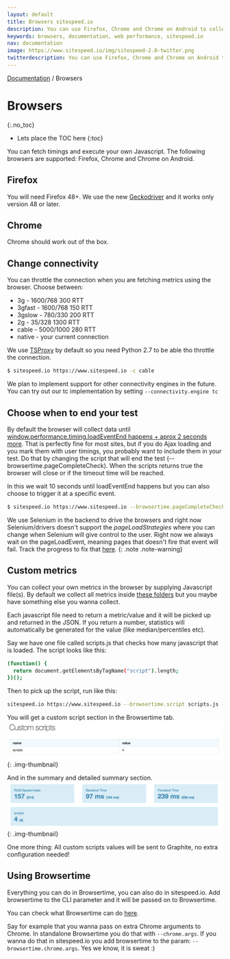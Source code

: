 ```yaml
---
layout: default
title: Browsers sitespeed.io
description: You can use Firefox, Chrome and Chrome on Android to collect metrics.
keywords: browsers, documentation, web performance, sitespeed.io
nav: documentation
image: https://www.sitespeed.io/img/sitespeed-2.0-twitter.png
twitterdescription: You can use Firefox, Chrome and Chrome on Android to collect metrics.
---
```

[Documentation](/documentation/sitespeed.io/) / Browsers

# Browsers
{:.no_toc}

* Lets place the TOC here
{:toc}

You can fetch timings and execute your own Javascript. The following browsers are supported: Firefox, Chrome and Chrome on Android.

## Firefox
You will need Firefox 48+. We use the new [Geckodriver](https://github.com/mozilla/geckodriver) and it works only version 48 or later.

## Chrome
Chrome should work out of the box.

## Change connectivity
You can throttle the connection when you are fetching metrics using the browser. Choose between:

* 3g - 1600/768 300 RTT
* 3gfast - 1600/768 150 RTT
* 3gslow - 780/330 200 RTT
* 2g - 35/328 1300 RTT
* cable - 5000/1000 280 RTT
* native - your current connection

We use [TSProxy](https://github.com/WPO-Foundation/tsproxy) by default so you need Python 2.7 to be able tho throttle the connection.

~~~bash
$ sitespeed.io https://www.sitespeed.io -c cable
~~~

We plan to implement support for other connectivity engines in the future. You can try out our tc implementation by setting <code>--connectivity.engine tc</code>

## Choose when to end your test
By default the browser will collect data until  [window.performance.timing.loadEventEnd happens + aprox 2 seconds more](https://github.com/sitespeedio/browsertime/blob/d68261e554470f7b9df28797502f5edac3ace2e3/lib/core/seleniumRunner.js#L15). That is perfectly fine for most sites, but if you do Ajax loading and you mark them with user timings, you probably want to include them in your test. Do that by changing the script that will end the test (--browsertime.pageCompleteCheck). When the scripts returns true the browser will close or if the timeout time will be reached.

In this we wait 10 seconds until loadEventEnd happens but you can also choose to trigger it at a specific event.

~~~bash
$ sitespeed.io https://www.sitespeed.io --browsertime.pageCompleteCheck 'return (function() {try { return (Date.now() - window.performance.timing.loadEventEnd) > 10000;} catch(e) {} return true;})()'
~~~

We use Selenium in the backend to drive the browsers and right now Selenium/drivers doesn't support the *pageLoadStrategies* where you can change when Selenium will give control to the user. Right now we always wait on the pageLoadEvent, meaning pages that doesn't fire that event will fail. Track the progress to fix that [here](https://github.com/sitespeedio/browsertime/issues/186).
{: .note .note-warning}

## Custom metrics

You can collect your own metrics in the browser by supplying Javascript file(s). By default we collect all metrics inside [these folders](https://github.com/sitespeedio/browsertime/tree/master/browserscripts) but you maybe have something else you wanna collect.

Each javascript file need to return a metric/value and it will be picked up and returned in the JSON. If you return a number, statistics will automatically be generated for the value (like median/percentiles etc).

Say we have one file called scripts.js that checks how many javascript that is loaded. The script looks like this:

~~~bash
(function() {
  return document.getElementsByTagName("script").length;
})();
~~~

Then to pick up the script, run like this:

~~~bash
sitespeed.io https://www.sitespeed.io --browsertime.script scripts.js -b firefox
~~~

You will get a custom script section in the Browsertime tab.
![Custom scripts individual page](customscripts.png)
{: .img-thumbnail}

And in the summary and detailed summary section.
![Summary page](summary.png)
{: .img-thumbnail}

One more thing: All custom scripts values will be sent to Graphite, no extra configuration needed!

## Using Browsertime
Everything you can do in Browsertime, you can also do in sitespeed.io. Add browsertime to the CLI parameter and it will be passed on to Browsertime.

You can check what Browsertime can do [here](https://github.com/sitespeedio/browsertime/blob/master/lib/support/cli.js).

Say for example that you wanna pass on extra Chrome arguments to Chrome. In standalone Browsertime you do that with <code>--chrome.args</code>. If you wanna do that in sitespeed.io you add browsertime to the param: <code>--browsertime.chrome.args</code>. Yes we know, it is sweat :)
